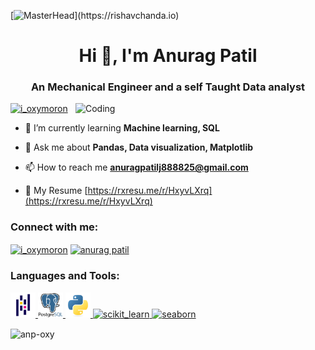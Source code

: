[![MasterHead]([![MasterHead](https://1.bp.blogspot.com/-7A4WynwLsM...)](https://rishavchanda.io))](https://rishavchanda.io)
<h1 align="center">Hi 👋, I'm Anurag Patil</h1>
<h3 align="center">An Mechanical Engineer and a self Taught Data analyst</h3>
<img align="right" alt="Coding" width="400" src="https://camo.githubusercontent.com/c1dcb74cc1c1835b1d716f5051499a2814c683c806b15f04b0eba492863703e9/68747470733a2f2f63646e2e6472696262626c652e636f6d2f75736572732f3733303730332f73637265656e73686f74732f363538313234332f6176656e746f2e676966">


<p align="left"> <a href="https://twitter.com/i_oxymoron" target="blank"><img src="https://img.shields.io/twitter/follow/i_oxymoron?logo=twitter&style=for-the-badge" alt="i_oxymoron" /></a> </p>

- 🌱 I’m currently learning **Machine learning, SQL**

- 💬 Ask me about **Pandas, Data visualization, Matplotlib**

- 📫 How to reach me **anuragpatilj888825@gmail.com**

- 📄 My Resume [https://rxresu.me/r/HxyvLXrq](https://rxresu.me/r/HxyvLXrq)

<h3 align="left">Connect with me:</h3>
<p align="left">
<a href="https://twitter.com/i_oxymoron" target="blank"><img align="center" src="https://raw.githubusercontent.com/rahuldkjain/github-profile-readme-generator/master/src/images/icons/Social/twitter.svg" alt="i_oxymoron" height="30" width="40" /></a>
<a href="https://linkedin.com/in/anurag patil" target="blank"><img align="center" src="https://raw.githubusercontent.com/rahuldkjain/github-profile-readme-generator/master/src/images/icons/Social/linked-in-alt.svg" alt="anurag patil" height="30" width="40" /></a>
</p>

<h3 align="left">Languages and Tools:</h3>
<p align="left"> <a href="https://pandas.pydata.org/" target="_blank" rel="noreferrer"> <img src="https://raw.githubusercontent.com/devicons/devicon/2ae2a900d2f041da66e950e4d48052658d850630/icons/pandas/pandas-original.svg" alt="pandas" width="40" height="40"/> </a> <a href="https://www.postgresql.org" target="_blank" rel="noreferrer"> <img src="https://raw.githubusercontent.com/devicons/devicon/master/icons/postgresql/postgresql-original-wordmark.svg" alt="postgresql" width="40" height="40"/> </a> <a href="https://www.python.org" target="_blank" rel="noreferrer"> <img src="https://raw.githubusercontent.com/devicons/devicon/master/icons/python/python-original.svg" alt="python" width="40" height="40"/> </a> <a href="https://scikit-learn.org/" target="_blank" rel="noreferrer"> <img src="https://upload.wikimedia.org/wikipedia/commons/0/05/Scikit_learn_logo_small.svg" alt="scikit_learn" width="40" height="40"/> </a> <a href="https://seaborn.pydata.org/" target="_blank" rel="noreferrer"> <img src="https://seaborn.pydata.org/_images/logo-mark-lightbg.svg" alt="seaborn" width="40" height="40"/> </a> </p>

<p><img align="center" src="https://github-readme-stats.vercel.app/api/top-langs?username=anp-oxy&show_icons=true&locale=en&layout=compact" alt="anp-oxy" /></p>
